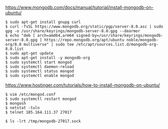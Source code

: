 https://www.mongodb.com/docs/manual/tutorial/install-mongodb-on-ubuntu/

```
$ sudo apt-get install gnupg curl
$ curl -fsSL https://www.mongodb.org/static/pgp/server-8.0.asc | sudo gpg -o /usr/share/keyrings/mongodb-server-8.0.gpg --dearmor
$ echo "deb [ arch=amd64,arm64 signed-by=/usr/share/keyrings/mongodb-server-8.0.gpg ] https://repo.mongodb.org/apt/ubuntu noble/mongodb-org/8.0 multiverse" | sudo tee /etc/apt/sources.list.d/mongodb-org-8.0.list
$ sudo apt-get update
$ sudo apt-get install -y mongodb-org
$ sudo systemctl start mongod
$ sudo systemctl daemon-reload
$ sudo systemctl status mongod
$ sudo systemctl enable mongod

```

https://www.hostinger.com/tutorials/how-to-install-mongodb-on-ubuntu/

```
$ vim /etc/mongod.conf
$ sudo systemctl restart mongod
$ mongosh
$ netstat -tuln
$ telnet 185.164.111.37 27017
```

```
$ ls -lrt /tmp/mongodb-27017.sock
```
